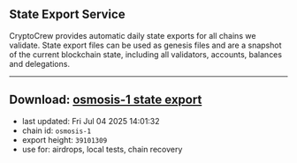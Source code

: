## State Export Service
CryptoCrew provides automatic daily state exports for all chains we validate. State export files can be used as genesis files and are a snapshot of the current blockchain state, including all validators, accounts, balances and delegations.

---
**Download: [osmosis-1 state export](https://dl-eu2.ccvalidators.com/SERVICE/osmosis/osmosis-1_export_39101309.json)**
---

- last updated: Fri Jul 04 2025 14:01:32
- chain id: `osmosis-1`
- export height: `39101309`
- use for: airdrops, local tests, chain recovery
